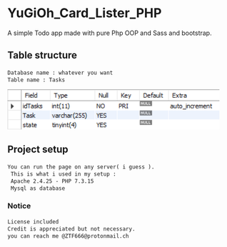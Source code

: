 # YuGiOh_Card_Lister_PHP

A simple Todo app made with pure Php OOP and Sass and bootstrap.

## Table structure

```
Database name : whatever you want
Table name : Tasks
```

![Screenshot](ScrSh/SqlTable.png)

## Project setup

```
You can run the page on any server( i guess ).
 This is what i used in my setup :
 Apache 2.4.25 - PHP 7.3.15
 Mysql as database
```

### Notice

```
License included
Credit is appreciated but not necessary.
you can reach me @ZTF666@protonmail.ch
```
